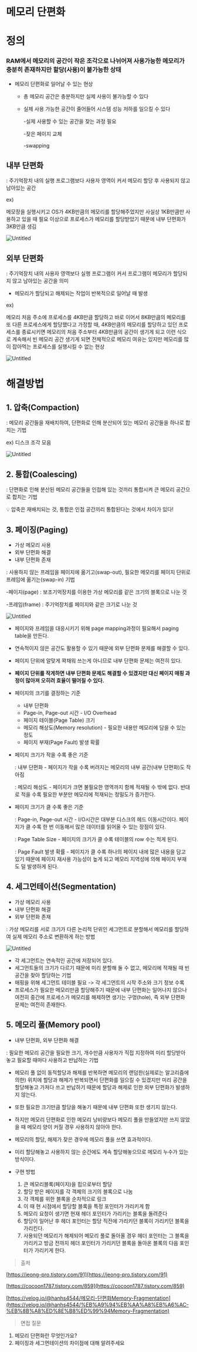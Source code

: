 # 메모리 단편화

# 정의

### RAM에서 메모리의 공간이 작은 조각으로 나뉘어져  사용가능한 메모리가 충분히 존재하지만 할당(사용)이 불가능한 상태

- 메모리 단편화로 일어날 수 있는 현상
    - 총 메모리 공간은 충분하지만 실제 사용이 불가능할 수 있다
    - 실제 사용 가능한 공간이 줄어들어 시스템 성능 저하를 일으킬 수 있다
        
        -실제 사용할 수 있는 공간을 찾는 과정 필요
        
        -잦은 페이지 교체
        
        -swapping
        

## 내부 단편화

: 주기억장치 내의 실행 프로그램보다 사용자 영역이 커서 메모리 할당 후 사용되지 않고 남아있는 공간

ex) 

메모장을 실행시키고 OS가 4KB만큼의 메모리를 할당해주었지만 사실상 1KB만큼만 사용하고 있을 때 필요 이상으로 프로세스가 메모리를 할당받았기 때문에 내부 단편화가 3KB만큼 생김

![Untitled](%E1%84%86%E1%85%A6%E1%84%86%E1%85%A9%E1%84%85%E1%85%B5%20%E1%84%83%E1%85%A1%E1%86%AB%E1%84%91%E1%85%A7%E1%86%AB%E1%84%92%E1%85%AA%20ffd66386cb724afc8f68d7e0b389d931/Untitled.png)

## 외부 단편화

: 주기억장치 내의 사용자 영역보다 실행 프로그램이 커서 프로그램이 메모리가 할당되지 않고 남아있는 공간을 의미

- 메모리가 할당되고 해제되는 작업이 반복적으로 일어날 때 발생

ex)

메모리 처음 주소에 프로세스를 4KB만큼 할당하고 바로 이어서 8KB만큼의 메모리를 또 다른 프로세스에게 할당했다고 가정할 때, 4KB만큼의 메모리를 할당하고 있던 프로세스를 종료시키면 메모리의 처음 주소부터 4KB만큼의 공간이 생기게 되고 이런 식으로 계속해서 빈 메모리 공간 생기게 되면 전체적으로 메모리 여유는 있지만 메모리를 많이 잡아먹는 프로세스를 실행시킬 수 없는 현상

![Untitled](%E1%84%86%E1%85%A6%E1%84%86%E1%85%A9%E1%84%85%E1%85%B5%20%E1%84%83%E1%85%A1%E1%86%AB%E1%84%91%E1%85%A7%E1%86%AB%E1%84%92%E1%85%AA%20ffd66386cb724afc8f68d7e0b389d931/Untitled%201.png)

# 해결방법

## 1. 압축(Compaction)

: 메모리 공간들을 재배치하여, 단편화로 인해 분산되어 있는 메모리 공간들을 하나로 합치는 기법

ex) 디스크 조각 모음

![Untitled](%E1%84%86%E1%85%A6%E1%84%86%E1%85%A9%E1%84%85%E1%85%B5%20%E1%84%83%E1%85%A1%E1%86%AB%E1%84%91%E1%85%A7%E1%86%AB%E1%84%92%E1%85%AA%20ffd66386cb724afc8f68d7e0b389d931/Untitled%202.png)

## 2. 통합(Coalescing)

: 단편화로 인해 분산된 메모리 공간들을 인접해 있는 것끼리 통합시켜 큰 메모리 공간으로 합치는 기법

<aside>
💡 압축은 재배치되는 것, 통합은 인접 공간끼리 통합된다는 것에서 차이가 있다!

</aside>

## 3. 페이징(Paging)

- 가상 메모리 사용
- 외부 단편화 해결
- 내부 단편화 존재

: 사용하지 않는 프레임을 페이지에 옮기고(swap-out), 필요한 메모리를 페이지 단위로 프레임에 옮기는(swap-in) 기법

-페이지(page) : 보조기억장치를 이용한 가상 메모리를 같은 크기의 블록으로 나눈 것

-프레임(frame) : 주기억장치를 페이지와 같은 크기로 나눈 것

![Untitled](%E1%84%86%E1%85%A6%E1%84%86%E1%85%A9%E1%84%85%E1%85%B5%20%E1%84%83%E1%85%A1%E1%86%AB%E1%84%91%E1%85%A7%E1%86%AB%E1%84%92%E1%85%AA%20ffd66386cb724afc8f68d7e0b389d931/Untitled%203.png)

- 페이지와 프레임을 대응시키기 위해 page mapping과정이 필요해서 paging table을 만든다.
- 연속적이지 않은 공간도 활용할 수 있기 때문에 외부 단편화 문제를 해결할 수 있다.
- 페이지 단위에 알맞게 꽉채워 쓰는게 아니므로 내부 단편화 문제는 여전히 있다.
- **페이지 단위를 작게하면 내부 단편화 문제도 해결할 수 있겠지만 대신 페이지 매핑 과정이 많아져 오히려 효율이 떨어질 수 있다.**
- 페이지의 크기를 결정하는 기준
    - 내부 단편화
    - Page-in, Page-out 시간 - I/O Overhead
    - 페이지 테이블(Page Table) 크기
    - 메모리 해상도(Memory resolution) - 필요한 내용만 메모리에 담을 수 있는 정도
    - 페이지 부재(Page Fault) 발생 확률
- 페이지 크기가 작을 수록 좋은 기준
    
    : 내부 단편화 - 페이지가 작을 수록 버려지는 메모리의 내부 공간(내부 단편화)도 작아짐
    
    : 메모리 해상도 - 페이지가 크면 불필요한 영역까지 함께 적재될 수 밖에 없다. 반대로 적을 수록 필요한 부분만 메모리에 적재되는 정밀도가 증가한다.
    
- 페이지 크기가 클 수록 좋은 기준
    
    : Page-in, Page-out 시간 - I/O시간은 대부분 디스크의 헤드 이동시간이다. 페이지가 클 수록 한 번 이동해서 많은 데이터를 읽어올 수 있는 장점이 있다.
    
    : Page Table Size - 페이지의 크기가 클 수록 테이블의 row 수는 적게 된다.
    
    : Page Fault 발생 확률 - 페이지가 클 수록 하나의 페이지 내에 많은 내용을 담고 있기 때문에 페이지 재사용 가능성이 높게 되고 메모리 지역성에 의해 페이지 부재도 덜 발생하게 된다.
    

## 4. **세그먼테이션(Segmentation)**

- 가상 메모리 사용
- 내부 단편화 해결
- 외부 단편화 존재

: 가상 메모리를 서로 크기가 다른 논리적 단위인 세그먼트로 분할해서 메모리를 할당하여 실제 메모리 주소로 변환하게 하는 방법

![Untitled](%E1%84%86%E1%85%A6%E1%84%86%E1%85%A9%E1%84%85%E1%85%B5%20%E1%84%83%E1%85%A1%E1%86%AB%E1%84%91%E1%85%A7%E1%86%AB%E1%84%92%E1%85%AA%20ffd66386cb724afc8f68d7e0b389d931/Untitled%204.png)

- 각 세그먼트는 연속적인 공간에 저장되어 있다.
- 세그먼트들의 크기가 다르기 때문에 미리 분할해 둘 수 없고, 메모리에 적재될 때 빈 공간을 찾아 할당하는 기법
- 매핑을 위해 세그먼트 테이블 필요 -> 각 세그먼트의 시작 주소와 크기 정보 수록
- 프로세스가 필요한 메모리만큼 할당해주기 때문에 내부 단편화는 일어나지 않으나 여전히 중간에 프로세스가 메모리를 해제하면 생기는 구멍(hole), 즉 외부 단편화 문제는 여전히 존재한다.

## 5. 메모리 풀(Memory pool)

- 내부 단편화, 외부 단편화 해결

: 필요한 메모리 공간을 필요한 크기, 개수만큼 사용자가 직접 지정하여 미리 할당받아 놓고 필요할 때마다 사용하고 반납하는 기법

- 메모리 풀 없이 동적할당과 해제를 반복하면 메모리의 랜덤한(실제로는 알고리즘에 의한) 위치에 할당과 해제가 반복되면서 단편화를 일으킬 수 있겠지만 미리 공간을 할당해놓고 가져다 쓰고 반납하기 때문에 할당과 해제로 인한 외부 단편화가 발생하지 않는다.
- 또한 필요한 크기만큼 할당을 해놓기 때문에 내부 단편화 또한 생기지 않는다.
- 하지만 메모리 단편화로 인한 메모리 낭비량보다 메모리 풀을 만들었지만 쓰지 않았을 때 메모리 양이 커질 경우 사용하지 않아야 한다.
- 메모리의 할당, 해제가 잦은 경우에 메모리 풀을 쓰면 효과적이다.
- 미리 할당해놓고 사용하지 않는 순간에도 계속 할당해놓으므로 메모리 누수가 있는 방식이다.

- 구현 방법
    1. 큰 메모리블록(페이지)을 힙으로부터 할당
    2. 할당 받은 페이지를 각 객체의 크기의 블록으로 나눔
    3. 각 객체를 위한 블록을 순차적으로 링크
    4. 이 때 현 시점에서 할당할 블록을 특정 포인터가 가리키게 함
    5. 메모리 요청이 생기면 현재 헤더 포인터가 가리키는 블록을 돌려준다
    6. 할당이 일어난 후 헤더 포인터는 할당 직전에 가리키던 블록이 가리키던 블록을 가리킨다.
    7. 사용되던 메모리가 해제되어 메모리 풀로 돌아올 경우 헤더 포인터는 그 블록을 가리키고 방금 전까지 헤더 포인터가 가리키던 블록을 돌아온 블록의 다음 포인터가 가리키게 한다.

> 출저
> 

[https://jeong-pro.tistory.com/91](https://jeong-pro.tistory.com/91)

[https://cocoon1787.tistory.com/859](https://cocoon1787.tistory.com/859)

[https://velog.io/@hanhs4544/메모리-단편화Memory-Fragmentation](https://velog.io/@hanhs4544/%EB%A9%94%EB%AA%A8%EB%A6%AC-%EB%8B%A8%ED%8E%B8%ED%99%94Memory-Fragmentation)

> 면접 질문
> 
1. 메모리 단편화란 무엇인가요?
2. 페이징과 세그먼테이션의 차이점에 대해 알려주세요